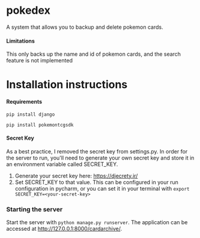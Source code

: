 # pokedex
A system that allows you to backup and delete pokemon cards.

#### Limitations
This only backs up the name and id of pokemon cards, and the search feature is not implemented

# Installation instructions
#### Requirements

`pip install django`

`pip install pokemontcgsdk`

#### Secret Key

As a best practice, I removed the secret key from settings.py. In order for the server to run, you'll need to generate your own secret key and store it in an environment variable called SECRET_KEY.

1. Generate your secret key here: https://djecrety.ir/
2. Set SECRET_KEY to that value. This can be configured in your run configuration in pycharm, or you can set it in your terminal with `export SECRET_KEY=<your-secret-key>`


### Starting the server

Start the server with `python manage.py runserver`. The application can be accessed at http://127.0.0.1:8000/cardarchive/.
